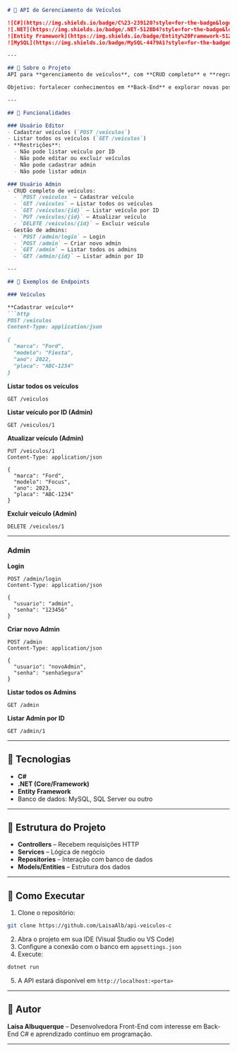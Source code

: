 ````markdown
# 🚗 API de Gerenciamento de Veículos

![C#](https://img.shields.io/badge/C%23-239120?style=for-the-badge&logo=c-sharp&logoColor=white)
![.NET](https://img.shields.io/badge/.NET-512BD4?style=for-the-badge&logo=dotnet&logoColor=white)
![Entity Framework](https://img.shields.io/badge/Entity%20Framework-512BD4?style=for-the-badge&logo=dotnet&logoColor=white)
![MySQL](https://img.shields.io/badge/MySQL-4479A1?style=for-the-badge&logo=mysql&logoColor=white)

---

## 🔹 Sobre o Projeto
API para **gerenciamento de veículos**, com **CRUD completo** e **regras de negócio específicas**.  

Objetivo: fortalecer conhecimentos em **Back-End** e explorar novas possibilidades com **C#**.

---

## 🔹 Funcionalidades

### Usuário Editor
- Cadastrar veículos (`POST /veiculos`)
- Listar todos os veículos (`GET /veiculos`)
- **Restrições**:
  - Não pode listar veículo por ID
  - Não pode editar ou excluir veículos
  - Não pode cadastrar admin
  - Não pode listar admin

### Usuário Admin
- CRUD completo de veículos:
  - `POST /veiculos` – Cadastrar veículo
  - `GET /veiculos` – Listar todos os veículos
  - `GET /veiculos/{id}` – Listar veículo por ID
  - `PUT /veiculos/{id}` – Atualizar veículo
  - `DELETE /veiculos/{id}` – Excluir veículo
- Gestão de admins:
  - `POST /admin/login` – Login
  - `POST /admin` – Criar novo admin
  - `GET /admin` – Listar todos os admins
  - `GET /admin/{id}` – Listar admin por ID

---

## 🔹 Exemplos de Endpoints

### Veículos

**Cadastrar veículo**
```http
POST /veiculos
Content-Type: application/json

{
  "marca": "Ford",
  "modelo": "Fiesta",
  "ano": 2022,
  "placa": "ABC-1234"
}
````

**Listar todos os veículos**

```http
GET /veiculos
```

**Listar veículo por ID (Admin)**

```http
GET /veiculos/1
```

**Atualizar veículo (Admin)**

```http
PUT /veiculos/1
Content-Type: application/json

{
  "marca": "Ford",
  "modelo": "Focus",
  "ano": 2023,
  "placa": "ABC-1234"
}
```

**Excluir veículo (Admin)**

```http
DELETE /veiculos/1
```

---

### Admin

**Login**

```http
POST /admin/login
Content-Type: application/json

{
  "usuario": "admin",
  "senha": "123456"
}
```

**Criar novo Admin**

```http
POST /admin
Content-Type: application/json

{
  "usuario": "novoAdmin",
  "senha": "senhaSegura"
}
```

**Listar todos os Admins**

```http
GET /admin
```

**Listar Admin por ID**

```http
GET /admin/1
```

---

## 🔹 Tecnologias

* **C#**
* **.NET (Core/Framework)**
* **Entity Framework**
* Banco de dados: MySQL, SQL Server ou outro

---

## 🔹 Estrutura do Projeto

* **Controllers** – Recebem requisições HTTP
* **Services** – Lógica de negócio
* **Repositories** – Interação com banco de dados
* **Models/Entities** – Estrutura dos dados

---

## 🔹 Como Executar

1. Clone o repositório:

```bash
git clone https://github.com/LaisaAlb/api-veiculos-c
```

2. Abra o projeto em sua IDE (Visual Studio ou VS Code)
3. Configure a conexão com o banco em `appsettings.json`
4. Execute:

```bash
dotnet run
```

5. A API estará disponível em `http://localhost:<porta>`

---

## 🔹 Autor

**Laísa Albuquerque** – Desenvolvedora Front-End com interesse em Back-End C# e aprendizado contínuo em programação.

---


